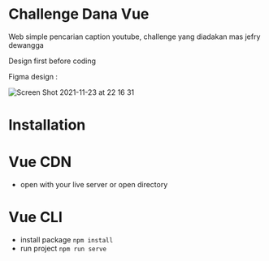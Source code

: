 # Challenge Dana Vue

Web simple pencarian caption youtube, challenge yang diadakan mas jefry dewangga

Design first before coding

Figma design :

![Screen Shot 2021-11-23 at 22 16 31](https://user-images.githubusercontent.com/58780032/143051205-fdfcdd86-a5bf-4249-a92d-e1e82279487a.png)

# Installation
# Vue CDN
- open with your live server or open directory

# Vue CLI
- install package `npm install`
- run project `npm run serve`
  

